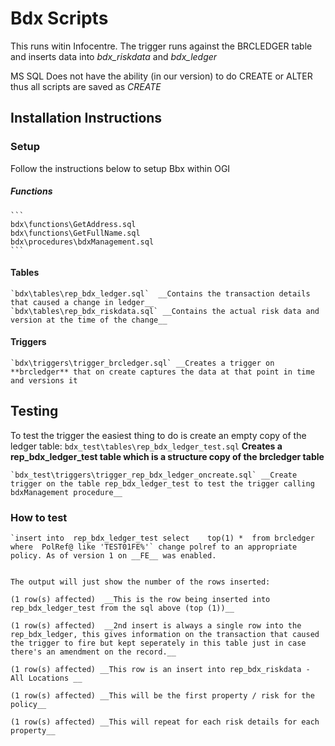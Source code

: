# Bdx Scripts

This runs witin Infocentre. The trigger runs against the BRCLEDGER table and inserts data into *bdx_riskdata* and *bdx_ledger*

MS SQL Does not have the ability (in our version) to do CREATE or ALTER thus all scripts are saved as *CREATE*

## Installation Instructions

### Setup
Follow the instructions below to setup Bbx within OGI
##### Functions 

    ```
    bdx\functions\GetAddress.sql
    bdx\functions\GetFullName.sql
    bdx\procedures\bdxManagement.sql
    ```

#### Tables
    `bdx\tables\rep_bdx_ledger.sql`  __Contains the transaction details that caused a change in ledger__
    `bdx\tables\rep_bdx_riskdata.sql` __Contains the actual risk data and version at the time of the change__

#### Triggers
    `bdx\triggers\trigger_brcledger.sql` __Creates a trigger on **brcledger** that on create captures the data at that point in time and versions it


## Testing 
To test the trigger the easiest thing to do is create an empty copy of the ledger table:
    `bdx_test\tables\rep_bdx_ledger_test.sql` __Creates a rep_bdx_ledger_test table which is a structure copy of the brcledger table__

    `bdx_test\triggers\trigger_rep_bdx_ledger_oncreate.sql` __Create trigger on the table rep_bdx_ledger_test to test the trigger calling bdxManagement procedure__

### How to test 

    `insert into  rep_bdx_ledger_test select    top(1) *  from brcledger where  PolRef@ like 'TEST01FE%'` change polref to an appropriate policy. As of version 1 on __FE__ was enabled. 


    The output will just show the number of the rows inserted:

    (1 row(s) affected)  __This is the row being inserted into rep_bdx_ledger_test from the sql above (top (1))__

    (1 row(s) affected)  __2nd insert is always a single row into the rep_bdx_ledger, this gives information on the transaction that caused the trigger to fire but kept seperately in this table just in case there's an amendment on the record.__

    (1 row(s) affected) __This row is an insert into rep_bdx_riskdata - All Locations __

    (1 row(s) affected) __This will be the first property / risk for the policy__

    (1 row(s) affected) __This will repeat for each risk details for each property__


    
